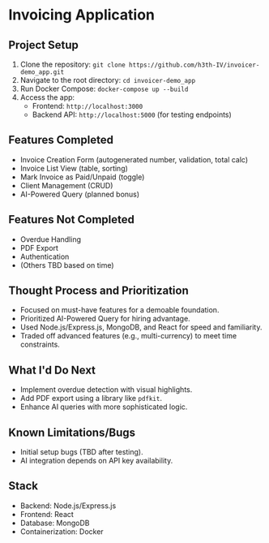 # Invoicing Application

## Project Setup
1. Clone the repository: `git clone https://github.com/h3th-IV/invoicer-demo_app.git`
2. Navigate to the root directory: `cd invoicer-demo_app`
3. Run Docker Compose: `docker-compose up --build`
4. Access the app:
   - Frontend: `http://localhost:3000`
   - Backend API: `http://localhost:5000` (for testing endpoints)


## Features Completed
- Invoice Creation Form (autogenerated number, validation, total calc)
- Invoice List View (table, sorting)
- Mark Invoice as Paid/Unpaid (toggle)
- Client Management (CRUD)
- AI-Powered Query (planned bonus)

## Features Not Completed
- Overdue Handling
- PDF Export
- Authentication
- (Others TBD based on time)

## Thought Process and Prioritization
- Focused on must-have features for a demoable foundation.
- Prioritized AI-Powered Query for hiring advantage.
- Used Node.js/Express.js, MongoDB, and React for speed and familiarity.
- Traded off advanced features (e.g., multi-currency) to meet time constraints.

## What I'd Do Next
- Implement overdue detection with visual highlights.
- Add PDF export using a library like `pdfkit`.
- Enhance AI queries with more sophisticated logic.

## Known Limitations/Bugs
- Initial setup bugs (TBD after testing).
- AI integration depends on API key availability.

## Stack
- Backend: Node.js/Express.js
- Frontend: React
- Database: MongoDB
- Containerization: Docker